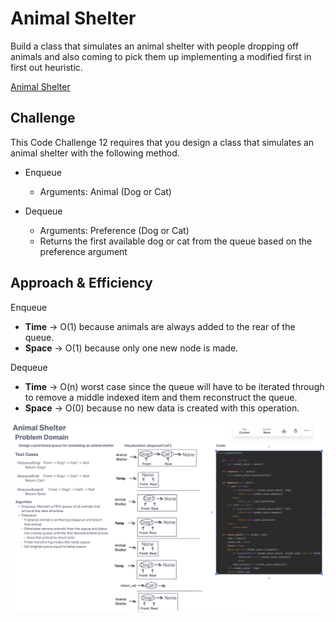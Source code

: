 # Animal Shelter
Build a class that simulates an animal shelter with people dropping off animals and also coming to pick them up implementing a modified first in first out heuristic.

[Animal Shelter](../../code_challenges/stack_queue_animal_shelter.py)

## Challenge
This Code Challenge 12 requires that you design a class that simulates an animal shelter with the following method.

- Enqueue
   - Arguments: Animal (Dog or Cat)

- Dequeue
  - Arguments: Preference (Dog or Cat)
  - Returns the first available dog or cat from the queue based on the preference argument

## Approach & Efficiency

Enqueue
- **Time** -> O(1) because animals are always added to the rear of the queue.
- **Space** -> O(1) because only one new node is made.

Dequeue
- **Time** -> O(n) worst case since the queue will have to be iterated through to remove a middle indexed item and them reconstruct the queue.
- **Space** -> O(0) because no new data is created with this operation.

![Linked List Whiteboard](White%20Board.png)
